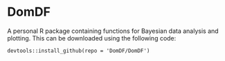 # DomDF

A personal R package containing functions for Bayesian data analysis and plotting.
This can be downloaded using the following code:

```
devtools::install_github(repo = 'DomDF/DomDF')

```
